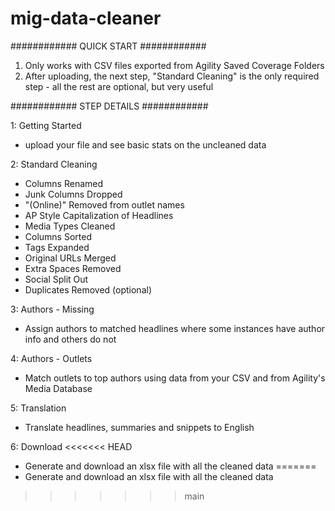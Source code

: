# mig-data-cleaner

############
QUICK START
############

1. Only works with CSV files exported from Agility Saved Coverage Folders
2. After uploading, the next step, "Standard Cleaning" is the only required step - all the rest are optional, but very useful


############
STEP DETAILS
############

1: Getting Started
  - upload your file and see basic stats on the uncleaned data

2: Standard Cleaning
  - Columns Renamed
  - Junk Columns Dropped
  - "(Online)" Removed from outlet names
  - AP Style Capitalization of Headlines
  - Media Types Cleaned
  - Columns Sorted
  - Tags Expanded
  - Original URLs Merged
  - Extra Spaces Removed
  - Social Split Out
  - Duplicates Removed (optional)

3: Authors - Missing
  - Assign authors to matched headlines where some instances have author info and others do not  

4: Authors - Outlets
  - Match outlets to top authors using data from your CSV and from Agility's Media Database

5: Translation
  - Translate headlines, summaries and snippets to English

6: Download
<<<<<<< HEAD
  - Generate and download an xlsx file with all the cleaned data
=======
  - Generate and download an xlsx file with all the cleaned data
>>>>>>> main

